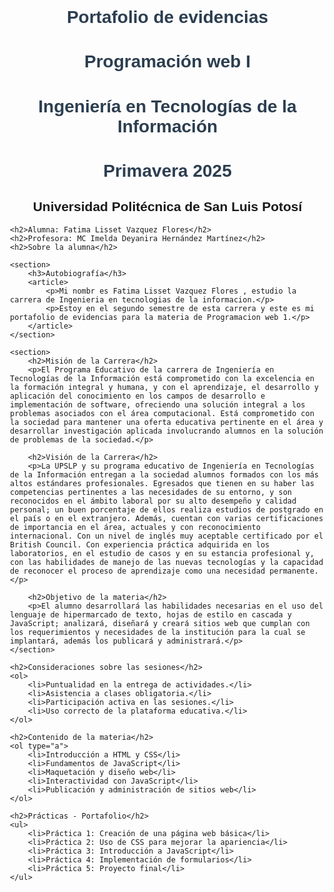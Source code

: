 <!DOCTYPE html>
<html lang="es">
<head>
    <meta charset="UTF-8">
    <meta name="viewport" content="width=device-width, initial-scale=1.0">
    <title>Portafolio de evidencias</title>
    <link rel="icon" href="UPSLP.jpg" type="image/jpeg">
    <style>
        body {
            font-family: Arial, sans-serif;
            margin: 20px;
            padding: 20px;
        }
        .center {
            text-align: center;
        }
        h1 {
            color: #2c3e50;
        }
    </style>
</head>
<body>
    <div class="center">
        <h1>Portafolio de evidencias</h1>
        <h1>Programación web I</h1>
        <h1>Ingeniería en Tecnologías de la Información</h1>
        <h1>Primavera 2025</h1>
        <h2>Universidad Politécnica de San Luis Potosí</h2>
    </div>
    
    <h2>Alumna: Fatima Lisset Vazquez Flores</h2>
    <h2>Profesora: MC Imelda Deyanira Hernández Martínez</h2>
    <h2>Sobre la alumna</h2>
    
    <section>
        <h3>Autobiografía</h3>
        <article>
            <p>Mi nombr es Fatima Lisset Vazquez Flores , estudio la carrera de Ingenieria en tecnologias de la informacion.</p>
            <p>Estoy en el segundo semestre de esta carrera y este es mi portafolio de evidencias para la materia de Programacion web 1.</p>
        </article>
    </section>
    
    <section>
        <h2>Misión de la Carrera</h2>
        <p>El Programa Educativo de la carrera de Ingeniería en Tecnologías de la Información está comprometido con la excelencia en la formación integral y humana, y con el aprendizaje, el desarrollo y aplicación del conocimiento en los campos de desarrollo e implementación de software, ofreciendo una solución integral a los problemas asociados con el área computacional. Está comprometido con la sociedad para mantener una oferta educativa pertinente en el área y desarrollar investigación aplicada involucrando alumnos en la solución de problemas de la sociedad.</p>
        
        <h2>Visión de la Carrera</h2>
        <p>La UPSLP y su programa educativo de Ingeniería en Tecnologías de la Información entregan a la sociedad alumnos formados con los más altos estándares profesionales. Egresados que tienen en su haber las competencias pertinentes a las necesidades de su entorno, y son reconocidos en el ámbito laboral por su alto desempeño y calidad personal; un buen porcentaje de ellos realiza estudios de postgrado en el país o en el extranjero. Además, cuentan con varias certificaciones de importancia en el área, actuales y con reconocimiento internacional. Con un nivel de inglés muy aceptable certificado por el British Council. Con experiencia práctica adquirida en los laboratorios, en el estudio de casos y en su estancia profesional y, con las habilidades de manejo de las nuevas tecnologías y la capacidad de reconocer el proceso de aprendizaje como una necesidad permanente.</p>
        
        <h2>Objetivo de la materia</h2>
        <p>El alumno desarrollará las habilidades necesarias en el uso del lenguaje de hipermarcado de texto, hojas de estilo en cascada y JavaScript; analizará, diseñará y creará sitios web que cumplan con los requerimientos y necesidades de la institución para la cual se implantará, además los publicará y administrará.</p>
    </section>
    
    <h2>Consideraciones sobre las sesiones</h2>
    <ol>
        <li>Puntualidad en la entrega de actividades.</li>
        <li>Asistencia a clases obligatoria.</li>
        <li>Participación activa en las sesiones.</li>
        <li>Uso correcto de la plataforma educativa.</li>
    </ol>
    
    <h2>Contenido de la materia</h2>
    <ol type="a">
        <li>Introducción a HTML y CSS</li>
        <li>Fundamentos de JavaScript</li>
        <li>Maquetación y diseño web</li>
        <li>Interactividad con JavaScript</li>
        <li>Publicación y administración de sitios web</li>
    </ol>
    
    <h2>Prácticas - Portafolio</h2>
    <ul>
        <li>Práctica 1: Creación de una página web básica</li>
        <li>Práctica 2: Uso de CSS para mejorar la apariencia</li>
        <li>Práctica 3: Introducción a JavaScript</li>
        <li>Práctica 4: Implementación de formularios</li>
        <li>Práctica 5: Proyecto final</li>
    </ul>
</body>
</html>
